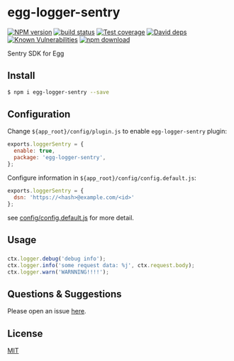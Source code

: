# egg-logger-sentry

[![NPM version][npm-image]][npm-url]
[![build status][travis-image]][travis-url]
[![Test coverage][codecov-image]][codecov-url]
[![David deps][david-image]][david-url]
[![Known Vulnerabilities][snyk-image]][snyk-url]
[![npm download][download-image]][download-url]

[npm-image]: https://img.shields.io/npm/v/egg-logger-sentry.svg?style=flat-square
[npm-url]: https://npmjs.org/package/egg-logger-sentry
[travis-image]: https://img.shields.io/travis/kidneyleung/egg-logger-sentry.svg?style=flat-square
[travis-url]: https://travis-ci.com/kidneyleung/egg-logger-sentry
[codecov-image]: https://img.shields.io/codecov/c/github/kidneyleung/egg-logger-sentry.svg?style=flat-square
[codecov-url]: https://codecov.io/github/kidneyleung/egg-logger-sentry?branch=master
[david-image]: https://img.shields.io/david/kidneyleung/egg-logger-sentry.svg?style=flat-square
[david-url]: https://david-dm.org/kidneyleung/egg-logger-sentry
[snyk-image]: https://snyk.io/test/npm/egg-logger-sentry/badge.svg?style=flat-square
[snyk-url]: https://snyk.io/test/npm/egg-logger-sentry
[download-image]: https://img.shields.io/npm/dm/egg-logger-sentry.svg?style=flat-square
[download-url]: https://npmjs.org/package/egg-logger-sentry

Sentry SDK for Egg

## Install

```bash
$ npm i egg-logger-sentry --save
```

## Configuration

Change `${app_root}/config/plugin.js` to enable `egg-logger-sentry` plugin:

```js
exports.loggerSentry = {
  enable: true,
  package: 'egg-logger-sentry',
};
```

Configure information in `${app_root}/config/config.default.js`:

```js
exports.loggerSentry = {
  dsn: 'https://<hash>@example.com/<id>'
};
```

see [config/config.default.js](config/config.default.js) for more detail.

## Usage

### 

```js
ctx.logger.debug('debug info');
ctx.logger.info('some request data: %j', ctx.request.body);
ctx.logger.warn('WARNNING!!!!');
```



## Questions & Suggestions

Please open an issue [here](https://github.com/kidneyleung/egg-logger-sentry/issues).

## License

[MIT](LICENSE)
